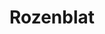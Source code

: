 ---
title: "Rozenblat"
url: /ciudad-autonoma-de-buenos-aires/rozenblat/
shop: agente inmobiliario
---